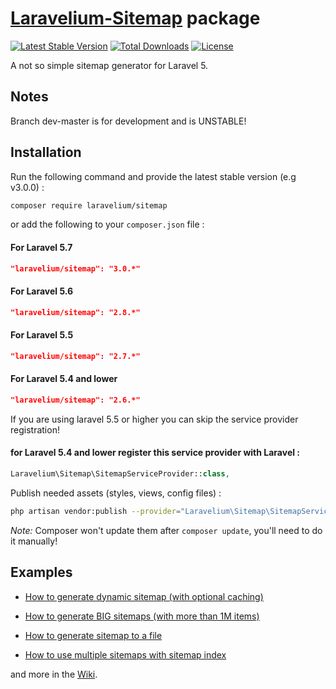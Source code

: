 # [Laravelium-Sitemap](https://laravelium.com) package

[![Latest Stable Version](https://poser.pugx.org/roumen/sitemap/version.png)](https://packagist.org/packages/roumen/sitemap) [![Total Downloads](https://poser.pugx.org/roumen/sitemap/d/total.png)](https://packagist.org/packages/roumen/sitemap) [![License](https://poser.pugx.org/roumen/sitemap/license.png)](https://packagist.org/packages/roumen/sitemap)

A not so simple sitemap generator for Laravel 5.


## Notes

Branch dev-master is for development and is UNSTABLE!

## Installation

Run the following command and provide the latest stable version (e.g v3.0.0) :

```bash
composer require laravelium/sitemap
```

or add the following to your `composer.json` file :

#### For Laravel 5.7
```json
"laravelium/sitemap": "3.0.*"
```

#### For Laravel 5.6
```json
"laravelium/sitemap": "2.8.*"
```

#### For Laravel 5.5
```json
"laravelium/sitemap": "2.7.*"
```

#### For Laravel 5.4 and lower
```json
"laravelium/sitemap": "2.6.*"
```

If you are using laravel 5.5 or higher you can skip the service provider registration!

#### for Laravel 5.4 and lower register this service provider with Laravel :
```php
Laravelium\Sitemap\SitemapServiceProvider::class,
```

Publish needed assets (styles, views, config files) :

```bash
php artisan vendor:publish --provider="Laravelium\Sitemap\SitemapServiceProvider"
```
*Note:* Composer won't update them after `composer update`, you'll need to do it manually!

## Examples

- [How to generate dynamic sitemap (with optional caching)](https://gitlab.com/Laravelium/Sitemap/wikis/Dynamic-sitemap)

- [How to generate BIG sitemaps (with more than 1M items)](https://gitlab.com/Laravelium/Sitemap/wikis/Generate-BIG-sitemaps)

- [How to generate sitemap to a file](https://gitlab.com/Laravelium/Sitemap/wikis/Generate-sitemap)

- [How to use multiple sitemaps with sitemap index](https://gitlab.com/Laravelium/Sitemap/wikis/Sitemap-index)

and more in the [Wiki](https://gitlab.com/Laravelium/Sitemap/wikis/home).
